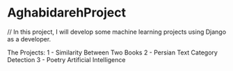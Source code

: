 # AghabidarehProject
// In this project, I will develop some machine learning projects using Django as a developer.

The Projects:
1 - Similarity Between Two Books
2 - Persian Text Category Detection
3 - Poetry Artificial Intelligence
